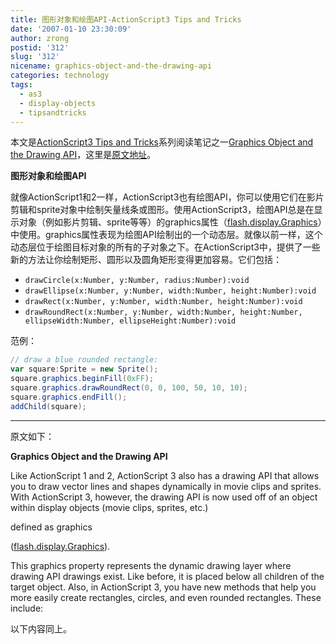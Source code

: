 ```yaml
---
title: 图形对象和绘图API-ActionScript3 Tips and Tricks
date: '2007-01-10 23:30:09'
author: zrong
postid: '312'
slug: '312'
nicename: graphics-object-and-the-drawing-api
categories: technology
tags:
  - as3
  - display-objects
  - tipsandtricks
---
```


本文是[ActionScript3 Tips and Tricks](http://www.kirupa.com/forum/showthread.php?t=223798)系列阅读笔记之一[Graphics Object and the Drawing API](http://www.kirupa.com/forum/showthread.php?p=1878656#post1878656)，这里是[原文地址](http://www.kirupa.com/forum/showthread.php?p=1878656#post1878656)。

**图形对象和绘图API**

就像ActionScript1和2一样，ActionScript3也有绘图API，你可以使用它们在影片剪辑和sprite对象中绘制矢量线条或图形。使用ActionScript3，绘图API总是在显示对象（例如影片剪辑、sprite等等）的graphics属性（[flash.display.Graphics](http://livedocs.macromedia.com/flex/2/langref/flash/display/Graphics.html)）中使用。graphics属性表现为绘图API绘制出的一个动态层。就像以前一样，这个动态层位于绘图目标对象的所有的子对象之下。在ActionScript3中，提供了一些新的方法让你绘制矩形、圆形以及圆角矩形变得更加容易。它们包括：<!--more-->

-   `drawCircle(x:Number, y:Number, radius:Number):void`
-   `drawEllipse(x:Number, y:Number, width:Number, height:Number):void`
-   `drawRect(x:Number, y:Number, width:Number, height:Number):void`
-   `drawRoundRect(x:Number, y:Number, width:Number, height:Number, ellipseWidth:Number, ellipseHeight:Number):void`

范例：

``` ActionScript
// draw a blue rounded rectangle:
var square:Sprite = new Sprite();
square.graphics.beginFill(0xFF);
square.graphics.drawRoundRect(0, 0, 100, 50, 10, 10);
square.graphics.endFill();
addChild(square);
```

----

原文如下：

**Graphics Object and the Drawing API**

Like ActionScript 1 and 2, ActionScript 3 also has a drawing API that allows you to draw vector lines and shapes dynamically in movie clips and sprites. With ActionScript 3, however, the drawing API is now used off of an object within display objects (movie clips, sprites, etc.)

defined as graphics

([flash.display.Graphics](http://livedocs.macromedia.com/flex/2/langref/flash/display/Graphics.html)).

This graphics property represents the dynamic drawing layer where drawing API drawings exist. Like before, it is placed below all children of the target object. Also, in ActionScript 3, you have new methods that help you more easily create rectangles, circles, and even rounded rectangles. These include:

以下内容同上。
